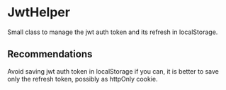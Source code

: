# JwtHelper
Small class to manage the jwt auth token and its refresh in localStorage.

## Recommendations
Avoid saving jwt auth token in localStorage if you can, it is better to save only the refresh token, possibly as httpOnly cookie.
